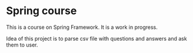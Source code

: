 # Spring course

This is a course on Spring Framework. It is a work in progress.

Idea of this project is to parse csv file with questions and answers and ask them to user. 
